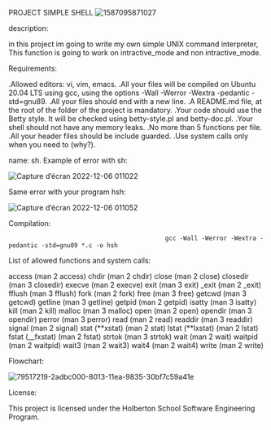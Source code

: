 PROJECT SIMPLE SHELL
![1587095871027](https://user-images.githubusercontent.com/113900578/205889744-19a2b195-c2f7-46a8-b583-76469237c8bf.png)

description:

in this project im going to write my own simple UNIX command interpreter, This function is going to work on intractive_mode and non intractive_mode.

Requirements:

.Allowed editors: vi, vim, emacs.
.All your files will be compiled on Ubuntu 20.04 LTS using gcc, using the options -Wall -Werror -Wextra -pedantic -std=gnu89.
.All your files should end with a new line.
.A README.md file, at the root of the folder of the project is mandatory.
.Your code should use the Betty style. It will be checked using betty-style.pl and betty-doc.pl.
.Your shell should not have any memory leaks.
.No more than 5 functions per file.
.All your header files should be include guarded.
.Use system calls only when you need to (why?).

name: sh.
Example of error with sh:

![Capture d’écran 2022-12-06 011022](https://user-images.githubusercontent.com/113900578/205890033-892cb302-e391-40d3-8215-1ec71aa94b3d.png)

Same error with your program hsh:

![Capture d’écran 2022-12-06 011052](https://user-images.githubusercontent.com/113900578/205890253-2d541474-e872-41d5-976a-9282cf4b9b6a.png)

Compilation:

                                               gcc -Wall -Werror -Wextra -pedantic -std=gnu89 *.c -o hsh

List of allowed functions and system calls:

access (man 2 access)
chdir (man 2 chdir)
close (man 2 close)
closedir (man 3 closedir)
execve (man 2 execve)
exit (man 3 exit)
\_exit (man 2 \_exit)
fflush (man 3 fflush)
fork (man 2 fork)
free (man 3 free)
getcwd (man 3 getcwd)
getline (man 3 getline)
getpid (man 2 getpid)
isatty (man 3 isatty)
kill (man 2 kill)
malloc (man 3 malloc)
open (man 2 open)
opendir (man 3 opendir)
perror (man 3 perror)
read (man 2 read)
readdir (man 3 readdir)
signal (man 2 signal)
stat (**xstat) (man 2 stat)
lstat (**lxstat) (man 2 lstat)
fstat (\_\_fxstat) (man 2 fstat)
strtok (man 3 strtok)
wait (man 2 wait)
waitpid (man 2 waitpid)
wait3 (man 2 wait3)
wait4 (man 2 wait4)
write (man 2 write)

Flowchart:

![79517219-2adbc000-8013-11ea-9835-30bf7c59a41e](https://user-images.githubusercontent.com/113900578/206213606-5f0d6678-72c9-4244-889e-146e68e4a1a5.jpg)


License:

This project is licensed under the Holberton School Software Engineering Program.
